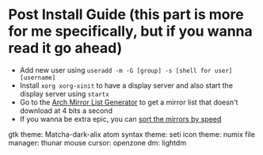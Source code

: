 # Post Install Guide (this part is more for me specifically, but if you wanna read it go ahead)
- Add new user using `useradd -m -G [group] -s [shell for user] [username]`
- Install `xorg xorg-xinit` to have a display server and also start the display server using `startx`
- Go to the [Arch Mirror List Generator](https://www.archlinux.org/mirrorlist/) to get a mirror list that doesn't download at 4 bits a second
- If you wanna be extra epic, you can [sort the mirrors by speed](https://wiki.archlinux.org/index.php/mirrors#List_by_speed)

gtk theme: Matcha-dark-alix
atom syntax theme: seti
icon theme: numix
file manager: thunar
mouse cursor: openzone
dm: lightdm
